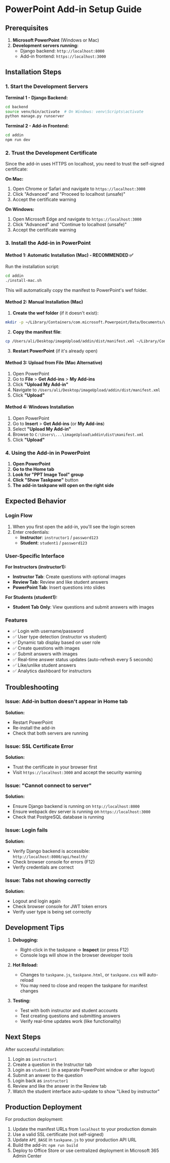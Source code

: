 # PowerPoint Add-in Setup Guide

## Prerequisites

1. **Microsoft PowerPoint** (Windows or Mac)
2. **Development servers running:**
   - Django backend: `http://localhost:8000`
   - Add-in frontend: `https://localhost:3000`

## Installation Steps

### 1. Start the Development Servers

**Terminal 1 - Django Backend:**
```bash
cd backend
source venv/bin/activate  # On Windows: venv\Scripts\activate
python manage.py runserver
```

**Terminal 2 - Add-in Frontend:**
```bash
cd addin
npm run dev
```

### 2. Trust the Development Certificate

Since the add-in uses HTTPS on localhost, you need to trust the self-signed certificate:

**On Mac:**
1. Open Chrome or Safari and navigate to `https://localhost:3000`
2. Click "Advanced" and "Proceed to localhost (unsafe)"
3. Accept the certificate warning

**On Windows:**
1. Open Microsoft Edge and navigate to `https://localhost:3000`
2. Click "Advanced" and "Continue to localhost (unsafe)"
3. Accept the certificate warning

### 3. Install the Add-in in PowerPoint

#### Method 1: Automatic Installation (Mac) - RECOMMENDED ✅

Run the installation script:

```bash
cd addin
./install-mac.sh
```

This will automatically copy the manifest to PowerPoint's wef folder.

#### Method 2: Manual Installation (Mac)

1. **Create the wef folder** (if it doesn't exist):
```bash
mkdir -p ~/Library/Containers/com.microsoft.Powerpoint/Data/Documents/wef
```

2. **Copy the manifest file**:
```bash
cp /Users/ali/Desktop/imageUpload/addin/dist/manifest.xml ~/Library/Containers/com.microsoft.Powerpoint/Data/Documents/wef/
```

3. **Restart PowerPoint** (if it's already open)

#### Method 3: Upload from File (Mac Alternative)

1. Open PowerPoint
2. Go to **File** > **Get Add-ins** > **My Add-ins**
3. Click **"Upload My Add-in"**
4. Navigate to `/Users/ali/Desktop/imageUpload/addin/dist/manifest.xml`
5. Click **"Upload"**

#### Method 4: Windows Installation

1. Open PowerPoint
2. Go to **Insert** > **Get Add-ins** (or **My Add-ins**)
3. Select **"Upload My Add-in"**
4. Browse to `C:\Users\...\imageUpload\addin\dist\manifest.xml`
5. Click **"Upload"**

### 4. Using the Add-in in PowerPoint

1. **Open PowerPoint**
2. **Go to the Home tab**
3. **Look for "PPT Image Tool" group**
4. **Click "Show Taskpane"** button
5. **The add-in taskpane will open on the right side**

## Expected Behavior

### Login Flow
1. When you first open the add-in, you'll see the login screen
2. Enter credentials:
   - **Instructor**: `instructor1` / `password123`
   - **Student**: `student1` / `password123`

### User-Specific Interface

**For Instructors (instructor1):**
- **Instructor Tab**: Create questions with optional images
- **Review Tab**: Review and like student answers
- **PowerPoint Tab**: Insert questions into slides

**For Students (student1):**
- **Student Tab Only**: View questions and submit answers with images

### Features
- ✅ Login with username/password
- ✅ User type detection (instructor vs student)
- ✅ Dynamic tab display based on user role
- ✅ Create questions with images
- ✅ Submit answers with images
- ✅ Real-time answer status updates (auto-refresh every 5 seconds)
- ✅ Like/unlike student answers
- ✅ Analytics dashboard for instructors

## Troubleshooting

### Issue: Add-in button doesn't appear in Home tab
**Solution:** 
- Restart PowerPoint
- Re-install the add-in
- Check that both servers are running

### Issue: SSL Certificate Error
**Solution:**
- Trust the certificate in your browser first
- Visit `https://localhost:3000` and accept the security warning

### Issue: "Cannot connect to server"
**Solution:**
- Ensure Django backend is running on `http://localhost:8000`
- Ensure webpack dev server is running on `https://localhost:3000`
- Check that PostgreSQL database is running

### Issue: Login fails
**Solution:**
- Verify Django backend is accessible: `http://localhost:8000/api/health/`
- Check browser console for errors (F12)
- Verify credentials are correct

### Issue: Tabs not showing correctly
**Solution:**
- Logout and login again
- Check browser console for JWT token errors
- Verify user type is being set correctly

## Development Tips

1. **Debugging:**
   - Right-click in the taskpane → **Inspect** (or press F12)
   - Console logs will show in the browser developer tools

2. **Hot Reload:**
   - Changes to `taskpane.js`, `taskpane.html`, or `taskpane.css` will auto-reload
   - You may need to close and reopen the taskpane for manifest changes

3. **Testing:**
   - Test with both instructor and student accounts
   - Test creating questions and submitting answers
   - Verify real-time updates work (like functionality)

## Next Steps

After successful installation:
1. Login as `instructor1`
2. Create a question in the Instructor tab
3. Login as `student1` (in a separate PowerPoint window or after logout)
4. Submit an answer to the question
5. Login back as `instructor1`
6. Review and like the answer in the Review tab
7. Watch the student interface auto-update to show "Liked by instructor"

## Production Deployment

For production deployment:
1. Update the manifest URLs from `localhost` to your production domain
2. Use a valid SSL certificate (not self-signed)
3. Update `API_BASE` in `taskpane.js` to your production API URL
4. Build the add-in: `npm run build`
5. Deploy to Office Store or use centralized deployment in Microsoft 365 Admin Center

